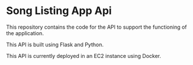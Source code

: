 # Song Listing App Api 

This repository contains the code for the API to support the functioning of the application.

This API is built using Flask and Python.

This API is currently deployed in an EC2 instance using Docker.
